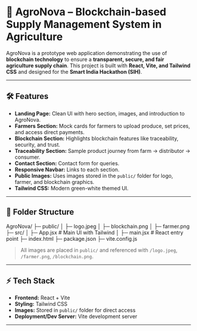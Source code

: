 # 🌱 AgroNova – Blockchain-based Supply Management System in Agriculture

AgroNova is a prototype web application demonstrating the use of **blockchain technology** to ensure a **transparent, secure, and fair agriculture supply chain**. This project is built with **React, Vite, and Tailwind CSS** and designed for the **Smart India Hackathon (SIH)**.

---

## 🛠 Features

- **Landing Page:** Clean UI with hero section, images, and introduction to AgroNova.
- **Farmers Section:** Mock cards for farmers to upload produce, set prices, and access direct payments.
- **Blockchain Section:** Highlights blockchain features like traceability, security, and trust.
- **Traceability Section:** Sample product journey from farm → distributor → consumer.
- **Contact Section:** Contact form for queries.
- **Responsive Navbar:** Links to each section.
- **Public Images:** Uses images stored in the `public/` folder for logo, farmer, and blockchain graphics.
- **Tailwind CSS:** Modern green-white themed UI.

---

## 📁 Folder Structure

AgroNova/
├─ public/
│ ├─ logo.jpeg
│ ├─ blockchain.png
│ ├─ farmer.png
├─ src/
│ ├─ App.jsx # Main UI with Tailwind
│ ├─ main.jsx # React entry point
├─ index.html
├─ package.json
├─ vite.config.js



> All images are placed in `public/` and referenced with `/logo.jpeg`, `/farmer.png`, `/blockchain.png`.

---

## ⚡ Tech Stack

- **Frontend:** React + Vite
- **Styling:** Tailwind CSS
- **Images:** Stored in `public/` folder for direct access
- **Deployment/Dev Server:** Vite development server

---

